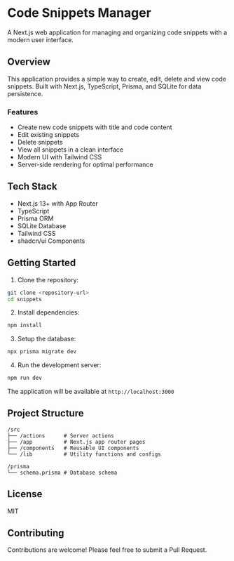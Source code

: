 # Code Snippets Manager

A Next.js web application for managing and organizing code snippets with a modern user interface.

## Overview

This application provides a simple way to create, edit, delete and view code snippets. Built with Next.js, TypeScript, Prisma, and SQLite for data persistence.

### Features

- Create new code snippets with title and code content
- Edit existing snippets
- Delete snippets
- View all snippets in a clean interface
- Modern UI with Tailwind CSS
- Server-side rendering for optimal performance

## Tech Stack

- Next.js 13+ with App Router
- TypeScript
- Prisma ORM
- SQLite Database
- Tailwind CSS
- shadcn/ui Components

## Getting Started

1. Clone the repository:
```bash
git clone <repository-url>
cd snippets
```

2. Install dependencies:
```bash
npm install
```

3. Setup the database:
```bash
npx prisma migrate dev
```

4. Run the development server:
```bash
npm run dev
```

The application will be available at `http://localhost:3000`

## Project Structure

```
/src
├── /actions      # Server actions
├── /app          # Next.js app router pages
├── /components   # Reusable UI components
└── /lib          # Utility functions and configs

/prisma
└── schema.prisma # Database schema
```

## License

MIT

## Contributing

Contributions are welcome! Please feel free to submit a Pull Request.